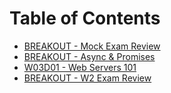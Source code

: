 # Table of Contents

* [BREAKOUT - Mock Exam Review](/breakout-mock-exam-review)
* [BREAKOUT - Async & Promises](/breakout-async-promises)
* [W03D01 - Web Servers 101](/w03d01)
* [BREAKOUT - W2 Exam Review](/breakout-w2-exam)
